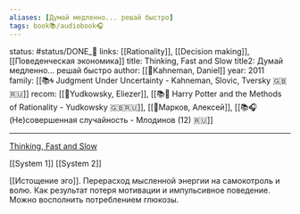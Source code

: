 ```yaml
---
aliases: [Думай медленно... решай быстро]
tags: book📚/audiobook🎧
---
```

status: #status/DONE_🌳
links: [[Rationality]], [[Decision making]], [[Поведенческая экономика]]
title: Thinking, Fast and Slow
title2: Думай медленно... решай быстро
author: [[👤Kahneman, Daniel]]
year: 2011
family: [[📚🌀 Judgment Under Uncertainty - Kahneman, Slovic, Tversky  🇬🇧🇷🇺]]
recom: [[👤Yudkowsky, Eliezer]], [[📚🌳 Harry Potter and the Methods of Rationality - Yudkowsky 🇬🇧🇷🇺]], [[👤Марков, Алексей]], [[📚🎧 (Не)совершенная случайность - Млодинов (12) 🇷🇺]]

---

[Thinking, Fast and Slow](https://www.goodreads.com/book/show/11468377-thinking-fast-and-slow?from_search=true&from_srp=true&qid=La0VK54wuC&rank=1)



[[System 1]]
[[System 2]]

[[Истощение эго]]. Перерасход мысленной энергии на самокотроль и волю. Как результат потеря мотивации и импульсивное поведение. Можно восполнить потреблением глюкозы.

